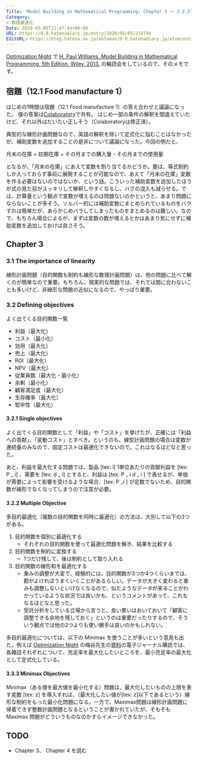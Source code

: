 ```yaml
---
Title: 'Model Building in Mathematical Programming: Chapter 3 〜 3.2.3'
Category:
- 数理最適化
Date: 2020-05-05T21:47:44+09:00
URL: https://0-8.hatenadiary.jp/entry/2020/05/05/214744
EditURL: https://blog.hatena.ne.jp/ohtaman/0-8.hatenadiary.jp/atom/entry/26006613562461690
---
```


[Optimization Night](https://optimization.connpass.com/) で [H. Paul Williams, Model Building in Mathematical Programming, 5th Edition, Wiley, 2013.](https://www.amazon.co.jp/dp/B00B8Y6MIG) の輪読会をしているので、そのメモです。

## 宿題（12.1 Food manufacture 1）

はじめの1時間は宿題（12.1 Food manufacture 1）の答え合わせと議論になった。
僕の答案は[Colaboratory](https://colab.research.google.com/drive/1rQHOI68eKFVr8WTOSFi3UrQC32kBqqg6)で共有。
はじめ一部の条件の解釈を間違えていたけど、それ以外はだいたい正しそう（Colaboratoryは修正済）。

典型的な線形計画問題なので、英語の解釈を除いて定式化に悩むことはなかったが、補助変数を追加することの是非について議論になった。今回の例だと、


月末の在庫 = 初期在庫 + その月までの購入量 - その月までの使用量

となるが、「月末の在庫」にあえて変数を割り当てるかどうか。要は、等式制約しか入っておらず事前に展開することが可能なので、あえて「月末の在庫」変数を作る必要はないのではないか、という話。こういった補助変数を追加したほうが式の見た目がスッキリして解釈しやすくなるし、バグの混入も減らせる。では、計算量という観点で変数が増えるのは問題ないのかというと、あまり問題にならないことが多そう。ソルバー的には補助変数にまとめられているものをバラすのは簡単だが、あらかじめバラしてしまったものをまとめるのは難しい。なので、もちろん場合によるが、まずは変数の数が増えるとかはあまり気にせずに補助変数を追加しておけば良さそう。

## Chapter 3

### 3.1 The importance of linearity

線形計画問題（目的関数も制約も線形な数理計画問題）は、他の問題に比べて解くのが簡単なので重要。もちろん、現実的な問題では、それでは間に合わないことも多いけど、非線形な問題の近似になるので、やっぱり重要。

### 3.2 Defining objectives

よく出てくる目的関数一覧

- 利益（最大化）
- コスト（最小化）
- 効用（最大化）
- 売上（最大化）
- ROI（最大化）
- NPV（最大化）
- 従業員数（最大化・最小化）
- 余剰（最小化）
- 顧客満足度（最大化）
- 生存確率（最大化）
- 堅牢性（最大化）

#### 3.2.1 Single objectives

よく出てくる目的関数として「利益」や「コスト」を挙げたが、正確には「利益への貢献」、「変動コスト」とすべき。というのも、線型計画問題の場合は変数が連続量のみなので、固定コストは最適化できないので。これはなるほどなと思った。

あと、利益を最大化する問題では、製品 [tex: i] 1単位あたりの貢献利益を [tex: P _ i] 、需要を [tex: d _ i] とすると、利益は [tex: P _ i d _ i ] で表せるが、単価が需要によって影響を受けるような場合、[tex: P _i ] が定数でないため、目的関数が線形でなくなってしまうので注意が必要。

#### 3.2.2 Multiple Objective

多目的最適化（複数の目的関数を同時に最適化）の方法は、大別して以下の3つがある。

1. 目的関数を個別に最適化する
    - それぞれの目的関数を使って最適化問題を解き、結果を比較する
2. 目的関数を制約に変換する
    - 1つだけ残して、後は制約として取り入れる
3. 目的関数の線形和を最適化する
    - 重みの調整が大変で、経験的には、目的関数が3つか4つくらいまでは、勘がよければうまくいくことがあるらしい。データが大きく変わると重みも調整しないといけなくなるので、似たようなデータが来ることがわかっているような状況では良いかも、というコメントがあって、これもなるほどなと思った。
    - 受託分析をしている立場から言うと、良い悪いはおいておいて「顧客に調整できる余地を残しておく」というのは重要だったりするので、そういう観点では他の2つよりも使い勝手は良いのかもしれない。

多目的最適化については、以下の Minimax を使うことが多いという意見も出た。例えば [Optimization Night](https://optimization.connpass.com/) の梅谷先生の[資料](https://speakerdeck.com/umepon/how-to-tackle-hard-combinatorial-optimization-problems-arising-in-real-applications?slide=34)の電子ジャーナル購読では、各雑誌それぞれについて、充足率を最大化したいところを、最小充足率の最大化として定式化している。

#### 3.3.3 Minimax Objectives

Minimax（ある値を最大値を最小化する）問題は、最大化したいものの上限を表す変数 [tex: z] を導入すれば、（最大化したい値が[tex: z]以下であるという）線形な制約をもった最小化問題になる。一方で、Maximax問題は線形計画問題に帰着できず整数計画問題となるということが書かれていたが、そもそも Maximax 問題がどういうものなのかすらイメージできなかった。

## TODO

- Chapter 3、 Chapter 4 を読む
